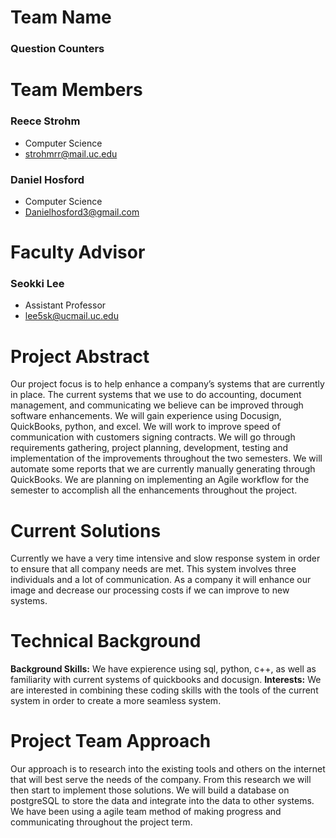 # Team Name
### Question Counters
# Team Members
### Reece Strohm
- Computer Science
- strohmrr@mail.uc.edu
### Daniel Hosford
- Computer Science
- Danielhosford3@gmail.com
# Faculty Advisor
### Seokki Lee
- Assistant Professor
- lee5sk@ucmail.uc.edu
# Project Abstract
Our project focus is to help enhance a company’s systems that are currently in place. The current systems that we use to do accounting, document management, and communicating we believe can be improved through software enhancements. We will gain experience using Docusign, QuickBooks, python, and excel. We will work to improve speed of communication with customers signing contracts. We will go through requirements gathering, project planning, development, testing and implementation of the improvements throughout the two semesters. We will automate some reports that we are currently manually generating through QuickBooks. We are planning on implementing an Agile workflow for the semester to accomplish all the enhancements throughout the project.
 # Current Solutions
Currently we have a very time intensive and slow response system in order to ensure that all company needs are met. This system involves three individuals and a lot of communication. As a company it will enhance our image and decrease our processing costs if we can improve to new systems. 
 # Technical Background
**Background Skills:** We have expierence using sql, python, c++, as well as familiarity with current systems of quickbooks and docusign. 
**Interests:** We are interested in combining these coding skills with the tools of the current system in order to create a more seamless system. 
# Project Team Approach
Our approach is to research into the existing tools and others on the internet that will best serve the needs of the company. From this research we will then start to implement those solutions. We will build a database on postgreSQL to store the data and integrate into the data to other systems. We have been using a agile team method of making progress and communicating throughout the project term.
